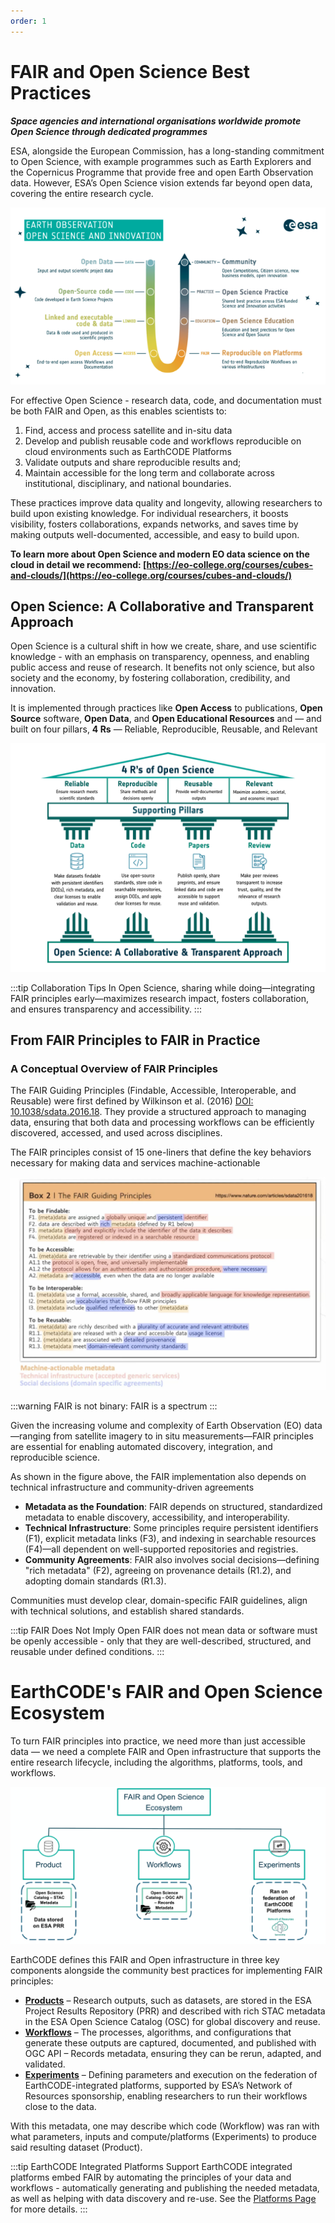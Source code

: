 ```yaml
---
order: 1
---
```

# FAIR and Open Science Best Practices

***Space agencies and international organisations worldwide promote Open Science through dedicated programmes***

ESA, alongside the European Commission, has a long-standing commitment to Open Science, with example programmes such as Earth Explorers and the Copernicus Programme that provide free and open Earth Observation data. However, ESA’s Open Science vision extends far beyond open data, covering the entire research cycle.

![Open Science](/img/terms/open-science-esa.png)

For effective Open Science - research data, code, and documentation must be both FAIR and Open, as this enables scientists to:
1) Find, access and process satellite and in-situ data
2) Develop and publish reusable code and workflows reproducible on cloud environments such as EarthCODE Platforms
3) Validate outputs and share reproducible results and;
4) Maintain accessible for the long term and collaborate across institutional, disciplinary, and national boundaries.

These practices improve data quality and longevity, allowing researchers to build upon existing knowledge. For individual researchers, it boosts visibility, fosters collaborations, expands networks, and saves time by making outputs well-documented, accessible, and easy to build upon.

**To learn more about Open Science and modern EO data science on the cloud in detail we recommend: [https://eo-college.org/courses/cubes-and-clouds/](https://eo-college.org/courses/cubes-and-clouds/)**

## Open Science: A Collaborative and Transparent Approach

Open Science is a cultural shift in how we create, share, and use scientific knowledge - with an emphasis on transparency, openness, and enabling public access and reuse of research. It benefits not only science, but also society and the economy, by fostering collaboration, credibility, and innovation.  

It is implemented through practices like **Open Access** to publications, **Open Source** software, **Open Data**, and **Open Educational Resources** and — and built on four pillars, **4 Rs** — Reliable, Reproducible, Reusable, and Relevant 


![4R's of Open Science](/img/4RsOpenScience.png)

<!-- | **4 R's of Open Science** | **Supporting Pillars**                                                                                                                     |
|---------------------------|--------------------------------------------------------------------------------------------------------------------------------------------|
| **Reliable** – Ensure research meets scientific standards and remains credible both within and beyond the academic context. | **Data** – Make datasets findable with persistent identifiers (DOIs), rich metadata, and clear licenses to enable validation and reuse. |
| **Reproducible** – Share methods and decisions openly so results can be independently verified. | **Code** – Use open-source standards, store code in searchable repositories, assign DOIs, and apply clear licenses for reuse.            |
| **Reusable** – Provide well-documented outputs so others can build on your work. | **Papers** – Publish openly, share preprints, and ensure linked data and code are accessible to support reuse and validation.            |
| **Relevant** – Maximize academic, societal, and economic impact by making research accessible and interactive. | **Reviews** – Make peer reviews transparent to increase trust, quality, and the relevance of research outputs.                           | -->


:::tip Collaboration Tips
In Open Science, sharing while doing—integrating FAIR principles early—maximizes research impact, fosters collaboration, and ensures transparency and accessibility.
:::



## From FAIR Principles to FAIR in Practice

### A Conceptual Overview of FAIR Principles

The FAIR Guiding Principles (Findable, Accessible, Interoperable, and Reusable) were first defined by Wilkinson et al. (2016) [DOI: 10.1038/sdata.2016.18](https://doi.org/10.1038/sdata.2016.18). They provide a structured approach to managing data, ensuring that both data and processing workflows can be efficiently discovered, accessed, and used across disciplines.

The FAIR principles consist of 15 one-liners that define the key behaviors necessary for making data and services machine-actionable

![Analysing the FAIR principles](/img/FAIR-interpretation.png)

<!-- go in image above -->
<!-- - **Findable** - Data and metadata must be easily discoverable by both humans and machines. Machine-readable metadata enables automated discovery of datasets and services, making this a cornerstone of the FAIRification process.
- **Accessible** - Once data is found, users must understand how to access it, including any required authentication and authorization procedures.
- **Interoperable** - Data must integrate seamlessly with other datasets and work effectively with various applications, workflows, and processing systems.
- **Reusable** - The ultimate FAIR objective is maximizing data reuse through comprehensive documentation that enables replication and combination across different research contexts -->


:::warning FAIR is not binary: FAIR is a spectrum
:::

Given the increasing volume and complexity of Earth Observation (EO) data—ranging from satellite imagery to in situ measurements—FAIR principles are essential for enabling automated discovery, integration, and reproducible science.

As shown in the figure above, the FAIR implementation also depends on technical infrastructure and community-driven agreements
- **Metadata as the Foundation**: FAIR depends on structured, standardized metadata to enable discovery, accessibility, and interoperability.
- **Technical Infrastructure**: Some principles require persistent identifiers (F1), explicit metadata links (F3), and indexing in searchable resources (F4)—all dependent on well-supported repositories and registries.
- **Community Agreements**: FAIR also involves social decisions—defining "rich metadata" (F2), agreeing on provenance details (R1.2), and adopting domain standards (R1.3).

Communities must develop clear, domain-specific FAIR guidelines, align with technical solutions, and establish shared standards.

:::tip FAIR Does Not Imply Open
FAIR does not mean data or software must be openly accessible - only that they are well-described, structured, and reusable under defined conditions.
:::

# EarthCODE's FAIR and Open Science Ecosystem

To turn FAIR principles into practice, we need more than just accessible data — we need a complete FAIR and Open infrastructure that supports the entire research lifecycle, including the algorithms, platforms, tools, and workflows. 

![alt text](/img/EarthCODEFAIR.png)

EarthCODE defines this FAIR and Open infrastructure in three key components alongside the community best practices for implementing FAIR principles:

- [**Products**](./Data.md) – Research outputs, such as datasets, are stored in the ESA Project Results Repository (PRR) and described with rich STAC metadata in the ESA Open Science Catalog (OSC) for global discovery and reuse.  
- [**Workflows**](./Workflows.md) – The processes, algorithms, and configurations that generate these outputs are captured, documented, and published with OGC API – Records metadata, ensuring they can be rerun, adapted, and validated.  
- [**Experiments**](./Experiments.md) – Defining parameters and execution on the federation of EarthCODE-integrated platforms, supported by ESA’s Network of Resources sponsorship, enabling researchers to run their workflows close to the data.

With this metadata, one may describe which code (Workflow) was ran with what parameters, inputs and compute/platforms (Experiments) to produce said resulting dataset (Product).

:::tip EarthCODE Integrated Platforms Support
EarthCODE integrated platforms embed FAIR by automating the principles of your data and workflows - automatically generating and publishing the needed metadata, as well as helping with data discovery and re-use. See the [Platforms Page](../../Technical%20Documentation/Platforms/index.md) for more details.
:::

